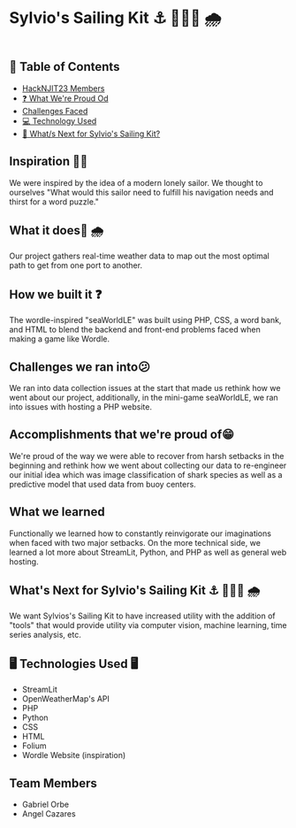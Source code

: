 <body background-color: white>
<h1> Sylvio's Sailing Kit ⚓ 🔱⛵🚢 🌧</h1>


<img href = "HACKNJIT23.png">

## 📜 Table of Contents
- [HackNJIT23 Members](https://github.com/gorbe2002/Sylvios-Sailing-Kit#--team-members-)
- [❓ What We're Proud Od](https://github.com/gorbe2002/Sylvios-Sailing-Kit#accomplishments-that-were-proud-of)
- [Challenges Faced](https://github.com/gorbe2002/Sylvios-Sailing-Kit#challenges-we-ran-into)
- [💻 Technology Used](https://github.com/gorbe2002/Sylvios-Sailing-Kit#-%EF%B8%8F-technologies-used-%EF%B8%8F-)
- [🎯 What/s Next for Sylvio's Sailing Kit?](https://github.com/gorbe2002/Sylvios-Sailing-Kit#whats-next-for-sylvios-sailing-kit---)




## Inspiration 🧜‍♀️
We were inspired by the idea of a modern lonely sailor. We thought to ourselves "What would this sailor need to fulfill his navigation needs and thirst for a word puzzle."

## What it does🚢 🌧
Our project gathers real-time weather data to map out the most optimal path to get from one port to another.

## How we built it ❓
The wordle-inspired "seaWorldLE" was built using PHP, CSS, a word bank, and HTML to blend the backend and front-end problems faced when making a game like Wordle.

## Challenges we ran into😕
We ran into data collection issues at the start that made us rethink how we went about our project, additionally, in the mini-game seaWorldLE, we ran into issues with hosting a PHP website. 

## Accomplishments that we're proud of😁
We're proud of the way we were able to recover from harsh setbacks in the beginning and rethink how we went about collecting our data to re-engineer our initial idea which was image classification of shark species as well as a predictive model that used data from buoy centers.

## What we learned
Functionally we learned how to constantly reinvigorate our imaginations when faced with two major setbacks. On the more technical side, we learned a lot more about StreamLit, Python, and PHP as well as general web hosting. 

## What's Next for Sylvio's Sailing Kit ⚓ 🔱⛵🚢 🌧
We want Sylvios's Sailing Kit to have increased utility with the addition of "tools" that would provide utility via computer vision, machine learning, time series analysis, etc. 

<h2> 🖥️ Technologies Used 🖥️ </h2>

<ul>
  <li> StreamLit</li>
  <li> OpenWeatherMap's API</li>
  <li>PHP</li>
  <li>Python</li>
  <li>CSS</li>
  <li>HTML</li>
  <li>Folium</li>
  <li>Wordle Website (inspiration)</li>
  
</ul>
<h2>  Team Members </h2>
<ul>
  <li> Gabriel Orbe </li>
  <li> Angel Cazares</li>

</ul>

</body>
